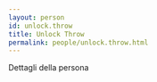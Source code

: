 ```yaml
---
layout: person
id: unlock.throw
title: Unlock Throw
permalink: people/unlock.throw.html
---
```


Dettagli della persona